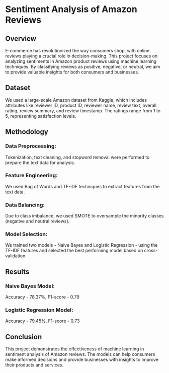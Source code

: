 # Sentiment Analysis of Amazon Reviews
## Overview
E-commerce has revolutionized the way consumers shop, with online reviews playing a crucial role in decision-making. This project focuses on analyzing sentiments in Amazon product reviews using machine learning techniques. By classifying reviews as positive, negative, or neutral, we aim to provide valuable insights for both consumers and businesses.

## Dataset
We used a large-scale Amazon dataset from Kaggle, which includes attributes like reviewer ID, product ID, reviewer name, review text, overall rating, review summary, and review timestamp. The ratings range from 1 to 5, representing satisfaction levels.

## Methodology
### Data Preprocessing: 
Tokenization, text cleaning, and stopword removal were performed to prepare the text data for analysis.
### Feature Engineering: 
We used Bag of Words and TF-IDF techniques to extract features from the text data.
### Data Balancing: 
Due to class imbalance, we used SMOTE to oversample the minority classes (negative and neutral reviews).
### Model Selection: 
We trained two models - Naive Bayes and Logistic Regression - using the TF-IDF features and selected the best performing model based on cross-validation.
## Results
### Naive Bayes Model:
Accuracy - 78.37%, F1-score - 0.79
### Logistic Regression Model: 
Accuracy - 79.45%, F1-score - 0.73
## Conclusion
This project demonstrates the effectiveness of machine learning in sentiment analysis of Amazon reviews. The models can help consumers make informed decisions and provide businesses with insights to improve their products and services.
